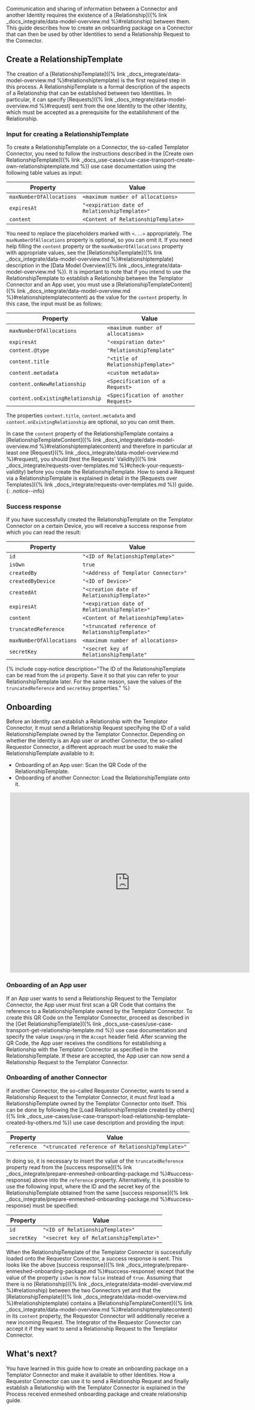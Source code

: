 Communication and sharing of information between a Connector and another Identity requires the existence of a [Relationship]({% link _docs_integrate/data-model-overview.md %}#relationship) between them. This guide describes how to create an onboarding package on a Connector that can then be used by other Identities to send a Relationship Request to the Connector.

## Create a RelationshipTemplate

The creation of a [RelationshipTemplate]({% link _docs_integrate/data-model-overview.md %}#relationshiptemplate) is the first required step in this process.
A RelationshipTemplate is a formal description of the aspects of a Relationship that can be established between two Identities. In particular, it can specify [Requests]({% link _docs_integrate/data-model-overview.md %}#request) sent from the one Identity to the other Identity, which must be accepted as a prerequisite for the establishment of the Relationship. <!--- For example, you can decide what data should be exchanged between the two Identities at the time the Relationship is established.-->

### Input for creating a RelationshipTemplate

To create a RelationshipTemplate on a Connector, the so-called Templator Connector, you need to follow the instructions described in the [Create own RelationshipTemplate]({% link _docs_use-cases/use-case-transport-create-own-relationshiptemplate.md %}) use case documentation using the following table values as input:

<!--- `POST /api/v2/RelationshipTemplates/Own` with the following JSON payload: --->

<!---```jsonc
{
  "maxNumberOfAllocations": <maximum number of allocations>,
  "expiresAt": "<expiration date>",
  "content": {
    //Content of the RelationshipTemplate
    ...
  }
}
``` --->

| Property                 | Value                                         |
| ------------------------ | --------------------------------------------- |
| `maxNumberOfAllocations` | `<maximum number of allocations>`             |
| `expiresAt`              | `"<expiration date of RelationshipTemplate>"` |
| `content`                | `<Content of RelationshipTemplate>`           |

You need to replace the placeholders marked with `<...>` appropriately. The `maxNumberOfAllocations` property is optional, so you can omit it. If you need help filling the `content` property or the `maxNumberOfAllocations` property with appropriate values, see the [RelationshipTemplate]({% link _docs_integrate/data-model-overview.md %}#relationshiptemplate) description in the [Data Model Overview]({% link _docs_integrate/data-model-overview.md %}). It is important to note that if you intend to use the RelationshipTemplate to establish a Relationship between the Templator Connector and an App user, you must use a [RelationshipTemplateContent]({% link _docs_integrate/data-model-overview.md %}#relationshiptemplatecontent) as the value for the `content` property. In this case, the input must be as follows:

<!--- ```jsonc
{
  "maxNumberOfAllocations": <maximum number of allocations>,
  "expiresAt": "<expiration date>",
  "content": {
    //RelationshipTemplateContent
    "@type": "RelationshipTemplateContent",
    "title": "<title of RelationshipTemplate>",
    "metadata": <custom metadata>,
    "onNewRelationship": {
      //Specification of a Request
      ...
    },
    "onExistingRelationship": {
      //Specification of a Request
      ...
    }
  }
}
``` --->

| Property                         | Value                                |
| -------------------------------- | ------------------------------------ |
| `maxNumberOfAllocations`         | `<maximum number of allocations>`    |
| `expiresAt`                      | `"<expiration date>"`                |
| `content.@type`                  | `"RelationshipTemplate"`             |
| `content.title`                  | `"<title of RelationshipTemplate>"`  |
| `content.metadata`               | `<custom metadata>`                  |
| `content.onNewRelationship`      | `<Specification of a Request>`       |
| `content.onExistingRelationship` | `<Specification of another Request>` |

The properties `content.title`, `content.metadata` and `content.onExistingRelationship` are optional, so you can omit them.

In case the `content` property of the RelationshipTemplate contains a [RelationshipTemplateContent]({% link _docs_integrate/data-model-overview.md %}#relationshiptemplatecontent) and therefore in particular at least one [Request]({% link _docs_integrate/data-model-overview.md %}#request), you should [test the Requests' Validity]({% link _docs_integrate/requests-over-templates.md %}#check-your-requests-validity) before you create the RelationshipTemplate. How to send a Request via a RelationshipTemplate is explained in detail in the [Requests over Templates]({% link _docs_integrate/requests-over-templates.md %}) guide.
{: .notice--info}

<!---{% include rapidoc api_route_regex="^post /api/v2/RelationshipTemplates/Own$" %}--->

### Success response

If you have successfully created the RelationshipTemplate on the Templator Connector on a certain Device, you will receive a success response from which you can read the result:

<!--- ```jsonc
{
  "result": {
    "id": "<ID of RelationshipTemplate>",
    "isOwn": true,
    "createdBy": "<Address of your Connector>",
    "createdByDevice": "<ID of Device>",
    "createdAt": "<creation date>",
    "expiresAt": "<expiration date>",
    "content": {
      //Content of the RelationshipTemplate
      ...
    },
    "truncatedReference": "<truncated reference of RelationshipTemplate>",
    "maxNumberOfAllocations": <maximum number of allocations>,
    "secretKey": "<secret key of RelationshipTemplate"
  }
}
``` --->

| Property                 | Value                                             |
| ------------------------ | ------------------------------------------------- |
| `id`                     | `"<ID of RelationshipTemplate>"`                  |
| `isOwn`                  | `true`                                            |
| `createdBy`              | `"<Address of Templator Connector>"`              |
| `createdByDevice`        | `"<ID of Device>"`                                |
| `createdAt`              | `"<creation date of RelationshipTemplate>"`       |
| `expiresAt`              | `"<expiration date of RelationshipTemplate>"`     |
| `content`                | `<Content of RelationshipTemplate>`               |
| `truncatedReference`     | `"<truncated reference of RelationshipTemplate>"` |
| `maxNumberOfAllocations` | `<maximum number of allocations>`                 |
| `secretKey`              | `"<secret key of RelationshipTemplate"`           |

{% include copy-notice description="The ID of the RelationshipTemplate can be read from the `id` property. Save it so that you can refer to your RelationshipTemplate later. For the same reason, save the values of the `truncatedReference` and `secretKey` properties." %}

## Onboarding

Before an Identity can establish a Relationship with the Templator Connector, it must send a Relationship Request specifying the ID of a valid RelationshipTemplate owned by the Templator Connector. Depending on whether the Identity is an App user or another Connector, the so-called Requestor Connector, a different approach must be used to make the RelationshipTemplate available to it:

- Onboarding of an App user: Scan the QR Code of the RelationshipTemplate.
- Onboarding of another Connector: Load the RelationshipTemplate onto it.

<div style="width: 640px; height: 480px; margin: 10px; position: relative;"><iframe allowfullscreen frameborder="0" style="width:640px; height:480px" src="https://lucid.app/documents/embedded/d03afadd-af30-4b08-abd6-c8f3d05d42db" id="rW5NlwcVLvBH"></iframe></div>

<!--- [![High level architecture diagram of enmeshed components and layers]({{ '/assets/images/integrate/Prepare onboarding package.svg' | relative_url }}){: .align-center}]({{ '/assets/images/integrate/Prepare onboarding package.svg' | relative_url }}) --->

<!--- Not magnifiable version: ![High level architecture diagram of enmeshed components and layers]({{ '/assets/images/integrate/Prepare enmeshed onboarding package.svg' | relative_url }}){: .align-center} --->

### Onboarding of an App user

If an App user wants to send a Relationship Request to the Templator Connector, the App user must first scan a QR Code that contains the reference to a RelationshipTemplate owned by the Templator Connector. To create this QR Code on the Templator Connector, proceed as described in the [Get RelationshipTemplate]({% link _docs_use-cases/use-case-transport-get-relationship-template.md %}) use case documentation and specify the value `image/png` in the `Accept` header field. After scanning the QR Code, the App user receives the conditions for establishing a Relationship with the Templator Connector as specified in the RelationshipTemplate. If these are accepted, the App user can now send a Relationship Request to the Templator Connector.

<!--- `GET /api/v2/RelationshipTemplates/<ID of RelationshipTemplate>`, specifying the value `image/png` in the `Accept` header field. --->

<!--- You must replace the placeholder `<ID of RelationshipTemplate>` in the URL with the ID of the RelationshipTemplate obtained from the [success response]({% link _docs_integrate/prepare-enmeshed-onboarding-package.md %}#success-response) above. --->

<!--- For more details on how to send an HTTP request to create a QR Code containing the reference to a RelationshipTemplate, see the description of the [Get RelationshipTemplate]({% link _docs_use-cases/use-case-transport-get-relationship-template.md %}) use case.
{: .notice--info} --->

<!---{% include rapidoc api_route_regex="^get /api/v2/RelationshipTemplates/{id}$" %}--->

### Onboarding of another Connector

If another Connector, the so-called Requestor Connector, wants to send a Relationship Request to the Templator Connector, it must first load a RelationshipTemplate owned by the Templator Connector onto itself. This can be done by following the [Load RelationshipTemplate created by others]({% link _docs_use-cases/use-case-transport-load-relationship-template-created-by-others.md %}) use case description and providing the input:

<!--- HTTP request `POST /api/v2/RelationshipTemplates/Peer` --->

| Property    | Value                                             |
| ----------- | ------------------------------------------------- |
| `reference` | `"<truncated reference of RelationshipTemplate>"` |

<!--- ```jsonc
{
  "reference": "<truncated reference of RelationshipTemplate>"
}
``` --->

<!--- reference: UkxU... --->

In doing so, it is necessary to insert the value of the `truncatedReference` property read from the [success response]({% link _docs_integrate/prepare-enmeshed-onboarding-package.md %}#success-response) above into the `reference` property. Alternatively, it is possible to use the following input, where the ID and the secret key of the RelationshipTemplate obtained from the same [success response]({% link _docs_integrate/prepare-enmeshed-onboarding-package.md %}#success-response) must be specified:

| Property    | Value                                    |
| ----------- | ---------------------------------------- |
| `id`        | `"<ID of RelationshipTemplate>"`         |
| `secretKey` | `"<secret key of RelationshipTemplate>"` |

<!--- ```jsonc
{
  "id": "<ID of RelationshipTemplate>",
  "secretKey": "<secret key of RelationshipTemplate>"
}
``` --->

<!--- For more details on how to send a HTTP request to load a RelationshipTemplate created by a Connector onto another Connector, see the description of the [Load RelationshipTemplate created by others]({% link _docs_use-cases/use-case-transport-load-relationship-template-created-by-others.md %}) use case.
{: .notice--info} --->

When the RelationshipTemplate of the Templator Connector is successfully loaded onto the Requestor Connector, a success response is sent. This looks like the above [success response]({% link _docs_integrate/prepare-enmeshed-onboarding-package.md %}#success-response) except that the value of the property `isOwn` is now `false` instead of `true`. Assuming that there is no [Relationship]({% link _docs_integrate/data-model-overview.md %}#relationship) between the two Connectors yet and that the [RelationshipTemplate]({% link _docs_integrate/data-model-overview.md %}#relationshiptemplate) contains a [RelationshipTemplateContent]({% link _docs_integrate/data-model-overview.md %}#relationshiptemplatecontent) in its `content` property, the Requestor Connector will additionally receive a new incoming Request. The Integrator of the Requestor Connector can accept it if they want to send a Relationship Request to the Templator Connector.

## What's next?

You have learned in this guide how to create an onboarding package on a Templator Connector and make it available to other Identities. How a Requestor Connector can use it to send a Relationship Request and finally establish a Relationship with the Templator Connector is explained in the Process received enmeshed onboarding package and create relationship guide.

<!--- TODO: insert: [Process received enmeshed onboarding package and create relationship]({_docs_integrate/process-received-enmeshed-onboarding-package-and-create-relationship.md}) --->

<!--- There is a similar article for an App user that has received an onboarding package --->
